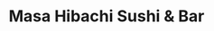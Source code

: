 ---
layout: place
title: "Masa Hibachi Sushi & Bar"
permalink: /pennsylvania/wyomissing/masa-hibachi-sushi-bar.html
stateAbbr: PA
stateName: Pennsylvania
cityName: Wyomissing
place_id: ChIJc_xB8aR2xokR9Q2Wa7En5ys
photos:
  - name: >-
      places/ChIJc_xB8aR2xokR9Q2Wa7En5ys/photos/AeeoHcLwN-YIbPI4XqYPZAU5Aar4qMVpbcGxTqZnZK_R0SP9Cb7wkVJkVazFgUY-u8ZmB1Lbi1wu3Zbrih-XH5xJCwZHR_g8YwfgBjaoBBXd2YL9mIIbXjZsTXRL1cfGPOPV2vItsLY5DgdXQilRiYJlW4c9GcLSyqrcknucow88oBqxWNjufUZiqkZnDbsxKyRlmrwx-s98Vy_Ec7HbHS5X2YCe0kveS7OsgLqeNtezk3JhIj1Q9IgEqWh0y4vraQKiupuSGBwNMIZXVm57FaSHOWDlRbe8hEPUBO5YF8fEYAxehkDWtlY0UnRG93e3qNYfzqGgVsiOp-e8U3ti_wwpeWynxVZMAZXyf63V7ACuioMJqZW6ZtssY6rDtnPEBdt-rHftsx6SdQ3XNBZj6SV0oYqdEMCcpIDhP9GJktUsr2mr
    widthPx: 4800
    heightPx: 3600
    authorAttributions:
      - displayName: Verena Aibel
        uri: https://maps.google.com/maps/contrib/100658519967722000482
        photoUri: >-
          https://lh3.googleusercontent.com/a-/ALV-UjUTadQKH99quN82vPmbC6nDfc3wI_XaICeNm2_cU1MfNNznUwiW=s100-p-k-no-mo
    flagContentUri: >-
      https://www.google.com/local/imagery/report/?cb_client=maps_api_places.places_api&image_key=!1e10!2sCIHM0ogKEICAgMDI95HO1gE&hl=en-US
    googleMapsUri: >-
      https://www.google.com/maps/place//data=!3m4!1e2!3m2!1sCIHM0ogKEICAgMDI95HO1gE!2e10!4m2!3m1!1s0x89c676a4f141fc73:0x2be727b16b960df5
  - name: >-
      places/ChIJc_xB8aR2xokR9Q2Wa7En5ys/photos/AeeoHcJcB7W-UIuq8tuquYAdpG6puj8TsPGuMFGAskadrhjEJrXtCH4HK0HI_JmZuOwuAVyEyQwpFKHM6SQGBayIzU7wQOcL8J58IE4X2o3cw6WxgXPzlZUu6_H_0WHqWoC9CKe1Yp1jQ4d-GaCWU9wvL964wI8eZ_1e6IAFIS30aWUCpKJ8_keXC-xCRmigCMN0S_d9lbFKplqVGYPFX0spVBzJLPkbhzKPhdxGT0gFY2sjRv1eKZfybSvSOgF8jLF6QdFlhYE_Fi5h7iSaTZFUJTgDOV3HEYO_uZq08HOQhIMJJbbpSn7CGsJdXK7GlW71sqq5-9krckBR6dHQfvoLhUV5y0FonvmNI7UWknjXkfTK23J-kIwBwsZEHGDyM0OmZuQ89cCF-6a9A5hiuUiRJuBLTmAAqjdwE_mzIJW12vcG2Ck
    widthPx: 3692
    heightPx: 2075
    authorAttributions:
      - displayName: Tzu-Ying Lo
        uri: https://maps.google.com/maps/contrib/110402922024733124250
        photoUri: >-
          https://lh3.googleusercontent.com/a-/ALV-UjXiic98z7-DMk1o8323kEpdrC_HlDdNnlFdXVKjIctbteUEfrgH=s100-p-k-no-mo
    flagContentUri: >-
      https://www.google.com/local/imagery/report/?cb_client=maps_api_places.places_api&image_key=!1e10!2sCIHM0ogKEICAgMCwoK-jiQE&hl=en-US
    googleMapsUri: >-
      https://www.google.com/maps/place//data=!3m4!1e2!3m2!1sCIHM0ogKEICAgMCwoK-jiQE!2e10!4m2!3m1!1s0x89c676a4f141fc73:0x2be727b16b960df5
  - name: >-
      places/ChIJc_xB8aR2xokR9Q2Wa7En5ys/photos/AeeoHcKaK_G-nUCuDMvMnKGfkIC45fa9BRsqzdZWIAQyqfaiNCqqkBz2yZ4toR9a-FJCEfo1EGKSDTcx7voaDDHaC597xHPHK9uF9DOQ7K68d56iGBUnvQ6rKUNNazmLhJse_yv2X9JZA6l3tx45ZBZSzi7ht8EIXYYezDzE6dz9y_BDgAulfcEKnHBkc5pnA0Yg1p7fy1d57AEk_YDGN7uMzVfiKBZbkxgIi5pNHo6NAC2tZm6oszbrbnrR12ZzPzjbv0UK1alyNaKnsUaEWdE9Yd5uxFovQWQ-HFh7i1ywP2Z8xAI0_LsaWCsIq6iv6kUTF03ayjaVs_TncVQdrimWhrk7pQsfqdedy-xFOglpU7DkzLBabmmw6hZPidb1PpVjwzYK8WWdoIt1TLPIxcDCPtFoEy_p9BqcagBSz9mjlUK4CApt
    widthPx: 4080
    heightPx: 3072
    authorAttributions:
      - displayName: Mike Fields
        uri: https://maps.google.com/maps/contrib/114574246354678879978
        photoUri: >-
          https://lh3.googleusercontent.com/a-/ALV-UjU1r2yjIy5EYZUaJj72sZkZey6CvyTfGXcPMCKTNZr3OwHx4aOn=s100-p-k-no-mo
    flagContentUri: >-
      https://www.google.com/local/imagery/report/?cb_client=maps_api_places.places_api&image_key=!1e10!2sCIHM0ogKEICAgID_st6VlQE&hl=en-US
    googleMapsUri: >-
      https://www.google.com/maps/place//data=!3m4!1e2!3m2!1sCIHM0ogKEICAgID_st6VlQE!2e10!4m2!3m1!1s0x89c676a4f141fc73:0x2be727b16b960df5
  - name: >-
      places/ChIJc_xB8aR2xokR9Q2Wa7En5ys/photos/AeeoHcIJgqtjYmLektxY1QLr2QxKR-mWYhUh19dHj6ZFyh2qHuIOouUCouO6xnS9AeblPN01CS-TDg3L9Ki-cx6cKkBECBQBu__K9OvTH0dpJdQTTqZgV0fVV2cMJ-NWeSE8KG86NteUICsy-7D8TkxeLArd5jQZauOOzyXJxxNWopWzLcsLaZNP7NGMHKQhqgUKpXasbZsM8L5LwG7EvIEbiJntnY9-0oAECwqvUDXrJ73zczm1yCEgEwmjSM__h88RKgvtQhhxGbQG0SPhS4BrP8sP2JhZVmOUO9s0Iw3t8-ve0SowHv15OzYIFNY7moggmc8-c2BXHQhKTGgUsIEDVD5RO1o9p4ptsyFoWJrXUTboTJqkbC3da61LaKUk-KC0SmxUa1Nu4sFo1tz6nq5b_bv4m1aBExoe_H3sASLYolzOdA
    widthPx: 4080
    heightPx: 3072
    authorAttributions:
      - displayName: Mike Fields
        uri: https://maps.google.com/maps/contrib/114574246354678879978
        photoUri: >-
          https://lh3.googleusercontent.com/a-/ALV-UjU1r2yjIy5EYZUaJj72sZkZey6CvyTfGXcPMCKTNZr3OwHx4aOn=s100-p-k-no-mo
    flagContentUri: >-
      https://www.google.com/local/imagery/report/?cb_client=maps_api_places.places_api&image_key=!1e10!2sCIHM0ogKEICAgID_st6VNQ&hl=en-US
    googleMapsUri: >-
      https://www.google.com/maps/place//data=!3m4!1e2!3m2!1sCIHM0ogKEICAgID_st6VNQ!2e10!4m2!3m1!1s0x89c676a4f141fc73:0x2be727b16b960df5
  - name: >-
      places/ChIJc_xB8aR2xokR9Q2Wa7En5ys/photos/AeeoHcLRmfNO6ew7RWOwu1UecYWzeRuuIt1W5LeXvopXG3F81dDu8mqlIxEGk5yz1AkoAGQuKaz0kbD9hzM0iphDsnp7Ynp8cJOmq-B7tOYoXlsqS0tyrQ92OIJqsIRzC_CRcOKsKKB-sprihqiWWjYSVtnFqbXBIPtrClae49pWUu7Mq-nTR6tueWim9mNLt0nQamm26Ns5J5MAFv-xgzHWzRgdv2fSNDTrSHxIhKlw79EL5t9AZQBuh9evTiaKUHkpHjA_GTNakaOUL1jN-DtRBaZndSN3MgPljfWkHAqxE3E7u6XRAjVJZPnQVdw8ikJuxccJqT_cnWmdNLbtc14-TNl8lxucidldx2uxAnozI_rOUjoRlRGOlX0G80YQvxjTrI3idR_9O4NNaJZvnbTnxNyLplUf23MbrSHxYjp_sz7Ev34
    widthPx: 4800
    heightPx: 3600
    authorAttributions:
      - displayName: Verena Aibel
        uri: https://maps.google.com/maps/contrib/100658519967722000482
        photoUri: >-
          https://lh3.googleusercontent.com/a-/ALV-UjUTadQKH99quN82vPmbC6nDfc3wI_XaICeNm2_cU1MfNNznUwiW=s100-p-k-no-mo
    flagContentUri: >-
      https://www.google.com/local/imagery/report/?cb_client=maps_api_places.places_api&image_key=!1e10!2sCIHM0ogKEICAgMDI95HOpgE&hl=en-US
    googleMapsUri: >-
      https://www.google.com/maps/place//data=!3m4!1e2!3m2!1sCIHM0ogKEICAgMDI95HOpgE!2e10!4m2!3m1!1s0x89c676a4f141fc73:0x2be727b16b960df5
  - name: >-
      places/ChIJc_xB8aR2xokR9Q2Wa7En5ys/photos/AeeoHcL9dW44D4ti55yjBwkpEHG1yRmfZSXzF8tfS1Cp7t5C3lPeUBsF87PwiOLRakmwl5QWzvuEcxeXadUFc-OIYXlhSeWsRrgKdQm6BpsSVu7I2P5yK1LTesBWL0jgm-nl_WWTyvF6ZdBhCCKAO6Xr_lgKm_BexF7AJ-x6CTI2Ko7Vzzyq1u_MQtwnpMGBKd3gzWFnIBNiRkhkByLjL8K2SIROtLqhpOH40M4LQZmOLm2D3_MLF69aohu6j3A3x8l1DDtUmCCrU9eFCRQgbaPJtmi1gQEwPTYNF8GzMHv9hsTx52bu2TNdz1TG4pTPkB32GCsWBKgYpiogrviKbmm-6EafYb5ZgMXr8bnaI1GGFMdQOESzOmwKeX-0cW-maIZU8-8mGElXcAjOpgHYsVydGpnox3p27dArQmjLwFgNgYdBDxw
    widthPx: 3024
    heightPx: 4032
    authorAttributions:
      - displayName: Jinnie
        uri: https://maps.google.com/maps/contrib/114410602945133074017
        photoUri: >-
          https://lh3.googleusercontent.com/a-/ALV-UjV4Kyh4YE3DiabSiaw9O-Qj9g6wX1khvhxcfdZ9IL1yyp9R7CQ=s100-p-k-no-mo
    flagContentUri: >-
      https://www.google.com/local/imagery/report/?cb_client=maps_api_places.places_api&image_key=!1e10!2sCIHM0ogKEICAgIDHj-ektAE&hl=en-US
    googleMapsUri: >-
      https://www.google.com/maps/place//data=!3m4!1e2!3m2!1sCIHM0ogKEICAgIDHj-ektAE!2e10!4m2!3m1!1s0x89c676a4f141fc73:0x2be727b16b960df5
  - name: >-
      places/ChIJc_xB8aR2xokR9Q2Wa7En5ys/photos/AeeoHcLILhj01-5Pm9ZPFH4RxHvObYymkyBwSlV7ptyuKvl5gr1vXS_BXSJk7SYZagxzy0YNloeU3qMMNb3rzkRkSsbryjSGpOAZunmpanQAmXC3LdDD08u_o1E18jZESeScsfYxH3VVXer4nR4ctgq6naS0B72flhdmPnkjFhbsMZwv6L7zWYQD-7vFok2gwSQSl4RpWTzoaiNYGYe79GONUQ5US6bdqDvdlKTv-HXLbhoftY9EK-eeEfwITn-aET0j4C8nHhKpPCa-ZAjE7gGNJLecW5gJz9j2m-_BuKYWwMZwm2gDOBL0F1M1DSeNOCPVYebUT3pBD_ej-GJrmUot4CR09cVUdU7bG1ntQ2m-nMlJ2zGONkuQQYqkLJQSLjvK-ecYt6a6dNjwHMdtcpzoad4DD3Oa2iIU6DXMtCxEoVx7Z_19
    widthPx: 3000
    heightPx: 4000
    authorAttributions:
      - displayName: T Yeoh
        uri: https://maps.google.com/maps/contrib/115790650416485557952
        photoUri: >-
          https://lh3.googleusercontent.com/a/ACg8ocLVzB8Si2yHS4w0IL7xA6ehyXW_BP0lByoej1ASokFHCxzscA=s100-p-k-no-mo
    flagContentUri: >-
      https://www.google.com/local/imagery/report/?cb_client=maps_api_places.places_api&image_key=!1e10!2sCIHM0ogKEICAgIDhk_b91wE&hl=en-US
    googleMapsUri: >-
      https://www.google.com/maps/place//data=!3m4!1e2!3m2!1sCIHM0ogKEICAgIDhk_b91wE!2e10!4m2!3m1!1s0x89c676a4f141fc73:0x2be727b16b960df5
  - name: >-
      places/ChIJc_xB8aR2xokR9Q2Wa7En5ys/photos/AeeoHcJMIQhGfPWNHb2kNi6EfB73DrYO9m61TpqWftPbc_teRm-kV0bVG-sun2IJVTjYMZzU6TpR1WTIvCMfElZDc8r-UefbKUgN0VXURllfoOS3_XXggH8A2UvkI3qcGV9Uvo3xGnl8OlphhjrfrmK_TknM1ihFRIUFKwbxBN3gtJNgGqfIZSGa-LsjVP7wSjLcGSxmF_bsyR91XsdQnFci4bNjpl2z9tPRgzljG26z36dKy0H68-dq17LLCKOqNrHgezODl25nu5AUA2Y5tW-lCo8yMDRcV1GSbMiI39iH5cloYhkCEyzSOc7l0Pt5NO_LFzHr8C3-FJIwLE7yjyqmSlP3yHsM_u0BZY91DZyJcImUMMyGJD7FMPLr6uqm3BAhP8YqSN59kgxeB3R6itVJhmYd4iTa8e1c4sWGcPbQFxMuCm_o
    widthPx: 3000
    heightPx: 4000
    authorAttributions:
      - displayName: Mariposa Azúl
        uri: https://maps.google.com/maps/contrib/113785665147716843584
        photoUri: >-
          https://lh3.googleusercontent.com/a-/ALV-UjVeLIntRe-2x7rSDH3p9FSHO30pc_dM222qsZGwcf-4YHW5qWTQLg=s100-p-k-no-mo
    flagContentUri: >-
      https://www.google.com/local/imagery/report/?cb_client=maps_api_places.places_api&image_key=!1e10!2sCIHM0ogKEICAgICfxLCi1wE&hl=en-US
    googleMapsUri: >-
      https://www.google.com/maps/place//data=!3m4!1e2!3m2!1sCIHM0ogKEICAgICfxLCi1wE!2e10!4m2!3m1!1s0x89c676a4f141fc73:0x2be727b16b960df5
  - name: >-
      places/ChIJc_xB8aR2xokR9Q2Wa7En5ys/photos/AeeoHcJBq9P0WGTOf27S_q3uY2lPIZFciShledaSmp5sRXx-2yQi-Aiz0QIDdwmDpirUTSpxedSPC2Rf2177gtVKRaRdGQSXTQwmTG4C66zQBLJnVS5-j-Mbl_HuBiDk4bIO_WdF14kj5XejqW75AkPHCIp37rKC8LF2xHNpgl61MKEQ8DUBa0SkaLVy-0eRdGaSVJXLvEKFIGtzhAQZeG2IgmdQaH3NKsj_vvMsa2MYQC3B6E3aXEMQEbIq86gYczD713ubgEu8CN8zwrgSHEkZcnt698LCMF54Pw7WvSLSvAG14Myt0XkVnrlAaT7jJtzC68GiXcg6kYOimmyWnOvwmlFv0DqIlNOEhvprME2u0SvzR95Nu6XYW0tz2a152AJXHHSzKwZanytCCQg_aUpEB5uun7Hm5t4iaRWzCInalGx0iibh
    widthPx: 3024
    heightPx: 4032
    authorAttributions:
      - displayName: Lainie Brautigam
        uri: https://maps.google.com/maps/contrib/110682599443798217142
        photoUri: >-
          https://lh3.googleusercontent.com/a/ACg8ocKjGB84tGDz7N6qUIDmCiSYLds1cdAumG4hI0Gpv4B9oPGk7Q=s100-p-k-no-mo
    flagContentUri: >-
      https://www.google.com/local/imagery/report/?cb_client=maps_api_places.places_api&image_key=!1e10!2sCIHM0ogKEICAgIDJzdWvqwE&hl=en-US
    googleMapsUri: >-
      https://www.google.com/maps/place//data=!3m4!1e2!3m2!1sCIHM0ogKEICAgIDJzdWvqwE!2e10!4m2!3m1!1s0x89c676a4f141fc73:0x2be727b16b960df5
  - name: >-
      places/ChIJc_xB8aR2xokR9Q2Wa7En5ys/photos/AeeoHcIOR--Evtz7lNfVHN8JjFzsleveK2o5PjZ8MKJRJlrb3Y-6Wr-gpANBa4P0Qv5IViFEzhPA7ezOavdocwFkKCr97R3_RYVxEIMHDqeQbvVvqt5i_cj51ztApmgIZczt2uRGJfF3jKCc5IoeEjWQSVBnE_FahJw1yXxyPFSqgLF03-Z0st7zME7tCSlJtP43Sc4pV5zJVAb5druMkjA1MBNGDH8-iXvrlbxLgqoefW9S90nRx2HGyjh2Wz-CZQvXmx7Ha8IO9depzPXwMw6gkwjaq7dvP8ehijF_o3-A9ZvqF_E5LA6yaJcHF2E8IaWZbJmQVnglKTdn3aRsjr2DgnSea_-qjgVlfcvKC-vMOm4DcWBVWbqKnKQlRuZp1YkXLIa-WlayKTt1vNMa5mCCLXM34-xKXCHsHBtDLXYSvVLgxg
    widthPx: 3024
    heightPx: 4032
    authorAttributions:
      - displayName: Haylie Vallino
        uri: https://maps.google.com/maps/contrib/113556729301671790368
        photoUri: >-
          https://lh3.googleusercontent.com/a-/ALV-UjUusP-G_onBRSSRdNRT40kreFDlibTxFJRZbqRxMe7BBuE7ttz0=s100-p-k-no-mo
    flagContentUri: >-
      https://www.google.com/local/imagery/report/?cb_client=maps_api_places.places_api&image_key=!1e10!2sCIHM0ogKEICAgICJ4cHJeA&hl=en-US
    googleMapsUri: >-
      https://www.google.com/maps/place//data=!3m4!1e2!3m2!1sCIHM0ogKEICAgICJ4cHJeA!2e10!4m2!3m1!1s0x89c676a4f141fc73:0x2be727b16b960df5
address: 2733 Paper Mill Rd, Wyomissing, PA 19610, USA
street: 2733 Paper Mill Rd
city: Wyomissing
state: PA
zip: '19610'
country: USA
neighborhood: null
latitude: '40.357400'
longitude: '-75.983718'
accessibility_options:
  wheelchairAccessibleParking: true
  wheelchairAccessibleEntrance: true
  wheelchairAccessibleRestroom: true
  wheelchairAccessibleSeating: true
business_status: OPERATIONAL
name: Masa Hibachi Sushi & Bar
google_maps_links:
  directionsUri: >-
    https://www.google.com/maps/dir//''/data=!4m7!4m6!1m1!4e2!1m2!1m1!1s0x89c676a4f141fc73:0x2be727b16b960df5!3e0
  placeUri: https://maps.google.com/?cid=3163540906218753525
  writeAReviewUri: >-
    https://www.google.com/maps/place//data=!4m3!3m2!1s0x89c676a4f141fc73:0x2be727b16b960df5!12e1
  reviewsUri: >-
    https://www.google.com/maps/place//data=!4m4!3m3!1s0x89c676a4f141fc73:0x2be727b16b960df5!9m1!1b1
  photosUri: >-
    https://www.google.com/maps/place//data=!4m3!3m2!1s0x89c676a4f141fc73:0x2be727b16b960df5!10e5
primary_type: Japanese Restaurant
opening_hours:
  regular: null
  current: null
secondary_opening_hours:
  regular:
    weekdayDescriptions: null
    type: null
  current:
    weekdayDescriptions: null
    type: null
phone: (610) 375-8888
price_level: PRICE_LEVEL_MODERATE
price_range: null
rating: '4.3'
rating_count: 969
website: http://www.masahibachiwyomissing.com/
description: null
reviews:
  - name: >-
      places/ChIJc_xB8aR2xokR9Q2Wa7En5ys/reviews/ChdDSUhNMG9nS0VJQ0FnSURfc3Q2VnhRRRAB
    relativePublishTimeDescription: 2 months ago
    rating: 5
    text:
      text: >-
        Whenever a new hibachi restaurant opens up in town, it creates quite a
        stir. For years we only had our choice of Tokyo Hibachi & Bar or Mikura
        to get the full hibachi experience (shrimp flyin', saké chuggin', onion
        ring volcano shootin' fire into the air, which can be felt on the faces
        of people sitting across the room).


        But when Masa arrived, it changed the whole town's dynamic. MIkura was
        basically banished into the nether realm. Their hibachi tables are way
        too cramped. If your two favorite things are the wise-cracking,
        egg-balancing-on-the-spatula, cheery on the outside but everyone knows
        is depressed on the inside hibachi chef and claustrophobia, then this
        place is for you.


        Tokyo has been the king for the longest time, but Masa is a true
        powerhouse in its own right. It's fairly obvious the scales are tipping
        in Masa's favor these days, for if you were to ask an acquaintance about
        where they'd like to go for your pre-arranged sushi lunch that you had
        planned for weeks and miraculously neither of you bailed, nearly every
        time that person would say Masa.


        Speaking of lunch, the specials here are what keep me coming back. Three
        rolls for $13, hibachi combos (i.e. chicken, veggies, fried rice, soup)
        also for $13, and their Lunch Wok & Grill Platters (protein, Cali roll,
        dumpling, rice, and soup) for $12. Bonkers. There are still good deals
        out there, just gotta know where to look.


        The hibachi experience is top notch. Here you get a proper amount of
        space, heck, you might even go as far to say an abundance. And that's
        how it should be. Lots of room, not cramped up next to the other tables,
        where you get splattered from their oil and feel the burn from their
        onion volcanos.


        Must say, I quite dig this place. For the life of me I can't think of a
        single thing I dislike. Bravo, Masa, you are now the king of hibachi in
        Reading, PA.
      languageCode: en
    originalText:
      text: >-
        Whenever a new hibachi restaurant opens up in town, it creates quite a
        stir. For years we only had our choice of Tokyo Hibachi & Bar or Mikura
        to get the full hibachi experience (shrimp flyin', saké chuggin', onion
        ring volcano shootin' fire into the air, which can be felt on the faces
        of people sitting across the room).


        But when Masa arrived, it changed the whole town's dynamic. MIkura was
        basically banished into the nether realm. Their hibachi tables are way
        too cramped. If your two favorite things are the wise-cracking,
        egg-balancing-on-the-spatula, cheery on the outside but everyone knows
        is depressed on the inside hibachi chef and claustrophobia, then this
        place is for you.


        Tokyo has been the king for the longest time, but Masa is a true
        powerhouse in its own right. It's fairly obvious the scales are tipping
        in Masa's favor these days, for if you were to ask an acquaintance about
        where they'd like to go for your pre-arranged sushi lunch that you had
        planned for weeks and miraculously neither of you bailed, nearly every
        time that person would say Masa.


        Speaking of lunch, the specials here are what keep me coming back. Three
        rolls for $13, hibachi combos (i.e. chicken, veggies, fried rice, soup)
        also for $13, and their Lunch Wok & Grill Platters (protein, Cali roll,
        dumpling, rice, and soup) for $12. Bonkers. There are still good deals
        out there, just gotta know where to look.


        The hibachi experience is top notch. Here you get a proper amount of
        space, heck, you might even go as far to say an abundance. And that's
        how it should be. Lots of room, not cramped up next to the other tables,
        where you get splattered from their oil and feel the burn from their
        onion volcanos.


        Must say, I quite dig this place. For the life of me I can't think of a
        single thing I dislike. Bravo, Masa, you are now the king of hibachi in
        Reading, PA.
      languageCode: en
    authorAttribution:
      displayName: Mike Fields
      uri: https://www.google.com/maps/contrib/114574246354678879978/reviews
      photoUri: >-
        https://lh3.googleusercontent.com/a-/ALV-UjU1r2yjIy5EYZUaJj72sZkZey6CvyTfGXcPMCKTNZr3OwHx4aOn=s128-c0x00000000-cc-rp-mo-ba4
    publishTime: '2025-01-23T04:08:49.967783Z'
    flagContentUri: >-
      https://www.google.com/local/review/rap/report?postId=ChdDSUhNMG9nS0VJQ0FnSURfc3Q2VnhRRRAB&d=17924085&t=1
    googleMapsUri: >-
      https://www.google.com/maps/reviews/data=!4m6!14m5!1m4!2m3!1sChdDSUhNMG9nS0VJQ0FnSURfc3Q2VnhRRRAB!2m1!1s0x89c676a4f141fc73:0x2be727b16b960df5
  - name: >-
      places/ChIJc_xB8aR2xokR9Q2Wa7En5ys/reviews/ChdDSUhNMG9nS0VJQ0FnSUR6MFp2S3NRRRAB
    relativePublishTimeDescription: 10 months ago
    rating: 4
    text:
      text: >-
        We were met with a friendly greeting. We were seated quickly for a
        Saturday night. Food was good. We sat at a table,  but ate a Hibachi
        meal and sushi for this visit.

        Our waitress did ask about any allergies as there can be cross
        contamination if you order the hibachi.
      languageCode: en
    originalText:
      text: >-
        We were met with a friendly greeting. We were seated quickly for a
        Saturday night. Food was good. We sat at a table,  but ate a Hibachi
        meal and sushi for this visit.

        Our waitress did ask about any allergies as there can be cross
        contamination if you order the hibachi.
      languageCode: en
    authorAttribution:
      displayName: Andrea Jaye
      uri: https://www.google.com/maps/contrib/107060135330396096260/reviews
      photoUri: >-
        https://lh3.googleusercontent.com/a/ACg8ocJ7hDxQ2ase3KHwFyRbkcClVO1Z1kdin4kMYj-UY1N47gaLPA=s128-c0x00000000-cc-rp-mo-ba3
    publishTime: '2024-06-10T21:54:11.147169Z'
    flagContentUri: >-
      https://www.google.com/local/review/rap/report?postId=ChdDSUhNMG9nS0VJQ0FnSUR6MFp2S3NRRRAB&d=17924085&t=1
    googleMapsUri: >-
      https://www.google.com/maps/reviews/data=!4m6!14m5!1m4!2m3!1sChdDSUhNMG9nS0VJQ0FnSUR6MFp2S3NRRRAB!2m1!1s0x89c676a4f141fc73:0x2be727b16b960df5
  - name: >-
      places/ChIJc_xB8aR2xokR9Q2Wa7En5ys/reviews/ChZDSUhNMG9nS0VJQ0FnSUNqN3ZxU1dBEAE
    relativePublishTimeDescription: 11 months ago
    rating: 5
    text:
      text: >-
        The go to spot for sushi in this area. The restaurant is clean and
        modern. I always order their hibachi and their sushi is very fresh as
        well. Keep in mind, it’s a pretty noisy restaurant, especially when the
        hibachi chefs are cooking for big groups. Food always comes out in a
        timely manner. Service is friendly too.
      languageCode: en
    originalText:
      text: >-
        The go to spot for sushi in this area. The restaurant is clean and
        modern. I always order their hibachi and their sushi is very fresh as
        well. Keep in mind, it’s a pretty noisy restaurant, especially when the
        hibachi chefs are cooking for big groups. Food always comes out in a
        timely manner. Service is friendly too.
      languageCode: en
    authorAttribution:
      displayName: Teresa
      uri: https://www.google.com/maps/contrib/105775739853731282648/reviews
      photoUri: >-
        https://lh3.googleusercontent.com/a-/ALV-UjWkOaGhP4ovUN-4gW_uEWWpLAQOj5d_UdBogRGYHBszhmJzNlOC=s128-c0x00000000-cc-rp-mo-ba4
    publishTime: '2024-04-22T01:29:44.461632Z'
    flagContentUri: >-
      https://www.google.com/local/review/rap/report?postId=ChZDSUhNMG9nS0VJQ0FnSUNqN3ZxU1dBEAE&d=17924085&t=1
    googleMapsUri: >-
      https://www.google.com/maps/reviews/data=!4m6!14m5!1m4!2m3!1sChZDSUhNMG9nS0VJQ0FnSUNqN3ZxU1dBEAE!2m1!1s0x89c676a4f141fc73:0x2be727b16b960df5
  - name: >-
      places/ChIJc_xB8aR2xokR9Q2Wa7En5ys/reviews/ChdDSUhNMG9nS0VJQ0FnTURJOU15S2lBRRAB
    relativePublishTimeDescription: in the last week
    rating: 4
    text:
      text: >-
        I truly look at this place as the best in town!!! I love the full bar.
        The hibachi is always on point ! But I do prefer to order mine away from
        the grill! I feel like I get a full portion and comes out all
        together!!!
      languageCode: en
    originalText:
      text: >-
        I truly look at this place as the best in town!!! I love the full bar.
        The hibachi is always on point ! But I do prefer to order mine away from
        the grill! I feel like I get a full portion and comes out all
        together!!!
      languageCode: en
    authorAttribution:
      displayName: All Season
      uri: https://www.google.com/maps/contrib/108052101762542269944/reviews
      photoUri: >-
        https://lh3.googleusercontent.com/a-/ALV-UjX04CvXxUilt28tH1UBGBctBiLxmgA7NuTzTbzd1mSJd6n4jHUI=s128-c0x00000000-cc-rp-mo-ba2
    publishTime: '2025-04-07T16:21:55.557774Z'
    flagContentUri: >-
      https://www.google.com/local/review/rap/report?postId=ChdDSUhNMG9nS0VJQ0FnTURJOU15S2lBRRAB&d=17924085&t=1
    googleMapsUri: >-
      https://www.google.com/maps/reviews/data=!4m6!14m5!1m4!2m3!1sChdDSUhNMG9nS0VJQ0FnTURJOU15S2lBRRAB!2m1!1s0x89c676a4f141fc73:0x2be727b16b960df5
  - name: >-
      places/ChIJc_xB8aR2xokR9Q2Wa7En5ys/reviews/ChZDSUhNMG9nS0VJQ0FnTUN3aE5PRlJREAE
    relativePublishTimeDescription: 4 weeks ago
    rating: 2
    text:
      text: >-
        I’ve developed a gluten sensitivity over the past year and it’s been
        very difficult finding places/food that I can actually enjoy. I went
        here last night and was seated fairly quickly despite it being busy. A
        lot of their rolls are inherently not gluten free, such as tempura, or
        certain sauces being on them. While there’s a massive menu, it’s really
        upsetting looking at all sorts of delicious foods that I’d love, but
        can’t eat anymore. So I went with the safe option of just tuna cucumber
        and Philadelphia rolls. I was told that the only thing I could have on
        the menu was certain steak hibachi, and that they’d have to prepare it
        specially. I was told that NONE of the sushi is gluten free. Ended up
        just leaving because I wasn’t going to pay 30 dollars for just some
        meat. Very upsetting and frustrating that something that is inherently
        gluten free and something that has SO many options on their menu doesn’t
        have a single gluten free option. Even if it was, they don’t have gluten
        free soy sauce which is also offered at the majority of sushi
        restaurants. I will not be coming back here even though it has been one
        of my favorite places to eat, and I absolutely would not recommend
        coming here if you have a gluten sensitivity unless you would like to be
        very disappointed.
      languageCode: en
    originalText:
      text: >-
        I’ve developed a gluten sensitivity over the past year and it’s been
        very difficult finding places/food that I can actually enjoy. I went
        here last night and was seated fairly quickly despite it being busy. A
        lot of their rolls are inherently not gluten free, such as tempura, or
        certain sauces being on them. While there’s a massive menu, it’s really
        upsetting looking at all sorts of delicious foods that I’d love, but
        can’t eat anymore. So I went with the safe option of just tuna cucumber
        and Philadelphia rolls. I was told that the only thing I could have on
        the menu was certain steak hibachi, and that they’d have to prepare it
        specially. I was told that NONE of the sushi is gluten free. Ended up
        just leaving because I wasn’t going to pay 30 dollars for just some
        meat. Very upsetting and frustrating that something that is inherently
        gluten free and something that has SO many options on their menu doesn’t
        have a single gluten free option. Even if it was, they don’t have gluten
        free soy sauce which is also offered at the majority of sushi
        restaurants. I will not be coming back here even though it has been one
        of my favorite places to eat, and I absolutely would not recommend
        coming here if you have a gluten sensitivity unless you would like to be
        very disappointed.
      languageCode: en
    authorAttribution:
      displayName: Orchid
      uri: https://www.google.com/maps/contrib/115638101500659845220/reviews
      photoUri: >-
        https://lh3.googleusercontent.com/a/ACg8ocKWbay4QgxTsa-TE1IcfE_juPJrnSUNzQwDu0883vW_IHaks5k=s128-c0x00000000-cc-rp-mo
    publishTime: '2025-03-16T15:56:38.466117Z'
    flagContentUri: >-
      https://www.google.com/local/review/rap/report?postId=ChZDSUhNMG9nS0VJQ0FnTUN3aE5PRlJREAE&d=17924085&t=1
    googleMapsUri: >-
      https://www.google.com/maps/reviews/data=!4m6!14m5!1m4!2m3!1sChZDSUhNMG9nS0VJQ0FnTUN3aE5PRlJREAE!2m1!1s0x89c676a4f141fc73:0x2be727b16b960df5
parking_options:
  freeParkingLot: true
  freeStreetParking: true
  valetParking: false
payment_options:
  acceptsCreditCards: true
  acceptsDebitCards: true
  acceptsCashOnly: false
  acceptsNfc: true
allow_dogs: null
curbside_pickup: null
delivery: true
dine_in: true
good_for_children: true
good_for_groups: true
good_for_sports: false
live_music: false
menu_for_children: true
outdoor_seating: true
reservable: true
restroom: true
serves_beer: true
serves_breakfast: false
serves_brunch: false
serves_cocktails: true
serves_coffee: true
serves_dinner: true
serves_dessert: true
serves_lunch: true
serves_vegetarian_food: true
serves_wine: true
takeout: true

---